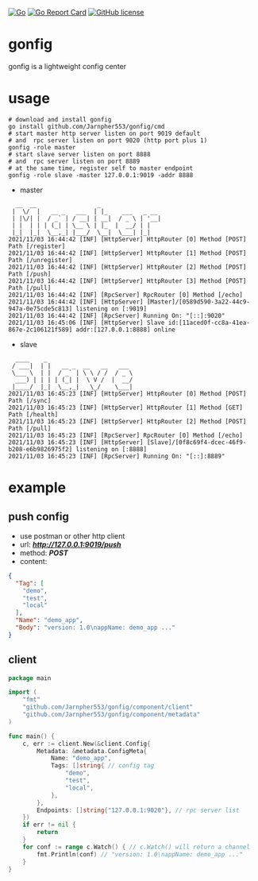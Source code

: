 [![Go](https://github.com/Jarnpher553/gonfig/actions/workflows/go.yml/badge.svg)](https://github.com/Jarnpher553/gonfig/actions/workflows/go.yml)
[![Go Report Card](https://goreportcard.com/badge/github.com/Jarnpher553/gonfig)](https://goreportcard.com/report/github.com/Jarnpher553/gonfig)
[![GitHub license](https://img.shields.io/github/license/Jarnpher553/gonfig)](https://github.com/Jarnpher553/gonfig/blob/master/LICENSE)
# gonfig

gonfig is a lightweight config center

# usage

```shell
# download and install gonfig
go install github.com/Jarnpher553/gonfig/cmd
# start master http server listen on port 9019 default
# and  rpc server listen on port 9020 (http port plus 1)
gonfig -role master 
# start slave server listen on port 8888
# and  rpc server listen on port 8889
# at the same time, register self to master endpoint
gonfig -role slave -master 127.0.0.1:9019 -addr 8888
```

- master

```shell
  __  __                 _
 |  \/  |   __ _   ___  | |_    ___   _ __
 | |\/| |  / _` | / __| | __|  / _ \ | '__|
 | |  | | | (_| | \__ \ | |_  |  __/ | |
 |_|  |_|  \__,_| |___/  \__|  \___| |_|
2021/11/03 16:44:42 [INF] [HttpServer] HttpRouter [0] Method [POST] Path [/register]
2021/11/03 16:44:42 [INF] [HttpServer] HttpRouter [1] Method [POST] Path [/unregister]
2021/11/03 16:44:42 [INF] [HttpServer] HttpRouter [2] Method [POST] Path [/push]
2021/11/03 16:44:42 [INF] [HttpServer] HttpRouter [3] Method [POST] Path [/pull]
2021/11/03 16:44:42 [INF] [RpcServer] RpcRouter [0] Method [/echo]
2021/11/03 16:44:42 [INF] [HttpServer] [Master]/[0589d590-3a22-44c9-947a-0e75cde5c813] listening on [:9019]
2021/11/03 16:44:42 [INF] [RpcServer] Running On: "[::]:9020"
2021/11/03 16:45:06 [INF] [HttpServer] Slave id:[11aced0f-cc8a-41ea-867e-2c106121f589] addr:[127.0.0.1:8888] online
```

- slave

```shell
  ____    _
 / ___|  | |   __ _  __   __   ___
 \___ \  | |  / _` | \ \ / /  / _ \
  ___) | | | | (_| |  \ V /  |  __/
 |____/  |_|  \__,_|   \_/    \___|
2021/11/03 16:45:23 [INF] [HttpServer] HttpRouter [0] Method [POST] Path [/sync]
2021/11/03 16:45:23 [INF] [HttpServer] HttpRouter [1] Method [GET] Path [/health]
2021/11/03 16:45:23 [INF] [HttpServer] HttpRouter [2] Method [POST] Path [/pull]
2021/11/03 16:45:23 [INF] [RpcServer] RpcRouter [0] Method [/echo]
2021/11/03 16:45:23 [INF] [HttpServer] [Slave]/[0f8c69f4-dcec-46f9-b208-e6b9826975f2] listening on [:8888]
2021/11/03 16:45:23 [INF] [RpcServer] Running On: "[::]:8889"
```

# example

## push config

* use postman or other http client
* url: ***http://127.0.0.1:9019/push***
* method: ***POST***
* content:

```json
{
  "Tag": [
    "demo",
    "test",
    "local"
  ],
  "Name": "demo_app",
  "Body": "version: 1.0\nappName: demo_app ..."
}
```

## client

```go
package main

import (
	"fmt"
	"github.com/Jarnpher553/gonfig/component/client"
	"github.com/Jarnpher553/gonfig/component/metadata"
)

func main() {
	c, err := client.New(&client.Config{
		Metadata: &metadata.ConfigMeta{
			Name: "demo_app",
			Tags: []string{ // config tag
				"demo",
				"test",
				"local",
			},
		},
		Endpoints: []string{"127.0.0.1:9020"}, // rpc server list
	})
	if err != nil {
		return
	}
	for conf := range c.Watch() { // c.Watch() will return a channel
		fmt.Println(conf) // "version: 1.0\nappName: demo_app ..."
	}
}
```
